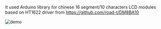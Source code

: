 It used Arduino library for chinese 16 segment/10 characters LCD modules based on HT1622 driver from https://github.com/road-t/DM8BA10

![demo](https://github.com/road-t/DM8BA10/raw/master/assets/DM8BA10.jpeg)
